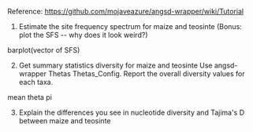 Reference:
    https://github.com/mojaveazure/angsd-wrapper/wiki/Tutorial

1. Estimate the site frequency spectrum for maize and teosinte
(Bonus: plot the SFS -- why does it look weird?)

barplot(vector of SFS)

2. Get summary statistics diversity for maize and teosinte
Use angsd-wrapper Thetas Thetas_Config. Report the overall diversity values for
each taxa.

mean theta pi

3. Explain the differences you see in nucleotide diversity and Tajima's D between
maize and teosinte
